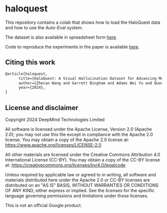 # haloquest

This repository contains a colab that shows how to load the HaloQuest data and
how to use the Auto-Eval system.

The dataset is also available in spreadsheet form [here](https://docs.google.com/spreadsheets/d/10pVmWYPsa8Blai09vSiWgkxnfzPGBokvDvAejZB4PLM/).

Code to reproduce the experiments in the paper is available [here](https://github.com/ZhecanJamesWang/Hallucinated-Visual-Question-Answering).

## Citing this work

```latex
@article{haloquest,
      title={HaloQuest: A Visual Hallucination Dataset for Advancing Multimodal Reasoning},
      author={Zhecan Wang and Garrett Bingham and Adams Wei Yu and Quoc V. Le and Thang Luong and Golnaz Ghiasi},
      year={2024},
}
```

## License and disclaimer

Copyright 2024 DeepMind Technologies Limited

All software is licensed under the Apache License, Version 2.0 (Apache 2.0);
you may not use this file except in compliance with the Apache 2.0 license.
You may obtain a copy of the Apache 2.0 license at:
https://www.apache.org/licenses/LICENSE-2.0

All other materials are licensed under the Creative Commons Attribution 4.0
International License (CC-BY). You may obtain a copy of the CC-BY license at:
https://creativecommons.org/licenses/by/4.0/legalcode

Unless required by applicable law or agreed to in writing, all software and
materials distributed here under the Apache 2.0 or CC-BY licenses are
distributed on an "AS IS" BASIS, WITHOUT WARRANTIES OR CONDITIONS OF ANY KIND,
either express or implied. See the licenses for the specific language governing
permissions and limitations under those licenses.

This is not an official Google product.
